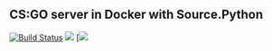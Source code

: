 CS:GO server in Docker with Source.Python
-----------------------------------------
[![Build Status](https://circleci.com/gh/MichaelPak/csgo-server-python.svg?style=shield&circle-token=dbc738f3656012039f16a3f747df0f06847da4e2)](https://circleci.com/gh/MichaelPak/csgo-server-python)
[![](https://images.microbadger.com/badges/version/michaelpak/csgo-server-python.svg)](https://microbadger.com/images/michaelpak/csgo-server-python)
[[![](https://images.microbadger.com/badges/image/michaelpak/csgo-server-python.svg)](https://microbadger.com/images/michaelpak/csgo-server-python)